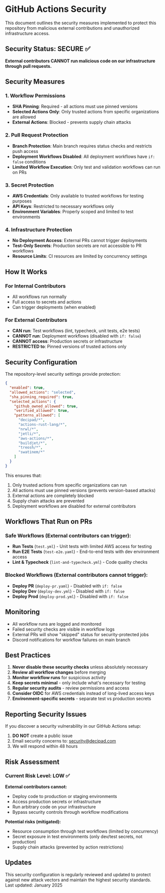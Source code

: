 # GitHub Actions Security

This document outlines the security measures implemented to protect this repository from malicious external contributions and unauthorized infrastructure access.

## Security Status: SECURE ✅

**External contributors CANNOT run malicious code on our infrastructure through pull requests.**

## Security Measures

### 1. Workflow Permissions

- **SHA Pinning**: Required - all actions must use pinned versions
- **Selected Actions Only**: Only trusted actions from specific organizations are allowed
- **External Actions**: Blocked - prevents supply chain attacks

### 2. Pull Request Protection

- **Branch Protection**: Main branch requires status checks and restricts push access
- **Deployment Workflows Disabled**: All deployment workflows have `if: false` conditions
- **Limited Workflow Execution**: Only test and validation workflows can run on PRs

### 3. Secret Protection

- **AWS Credentials**: Only available to trusted workflows for testing purposes
- **API Keys**: Restricted to necessary workflows only
- **Environment Variables**: Properly scoped and limited to test environments

### 4. Infrastructure Protection

- **No Deployment Access**: External PRs cannot trigger deployments
- **Test-Only Secrets**: Production secrets are not accessible to PR workflows
- **Resource Limits**: CI resources are limited by concurrency settings

## How It Works

### For Internal Contributors

- All workflows run normally
- Full access to secrets and actions
- Can trigger deployments (when enabled)

### For External Contributors

- **CAN run**: Test workflows (lint, typecheck, unit tests, e2e tests)
- **CANNOT run**: Deployment workflows (disabled with `if: false`)
- **CANNOT access**: Production secrets or infrastructure
- **RESTRICTED to**: Pinned versions of trusted actions only

## Security Configuration

The repository-level security settings provide protection:

```json
{
  "enabled": true,
  "allowed_actions": "selected",
  "sha_pinning_required": true,
  "selected_actions": {
    "github_owned_allowed": true,
    "verified_allowed": true,
    "patterns_allowed": [
      "decipad/*",
      "actions-rust-lang/*",
      "nrwl/*",
      "jetli/*",
      "aws-actions/*",
      "buildjet/*",
      "treosh/*",
      "swatinem/*"
    ]
  }
}
```

This ensures that:

1. Only trusted actions from specific organizations can run
2. All actions must use pinned versions (prevents version-based attacks)
3. External actions are completely blocked
4. Supply chain attacks are prevented
5. Deployment workflows are disabled for external contributors

## Workflows That Run on PRs

### Safe Workflows (External contributors can trigger):

- **Run Tests** (`test.yml`) - Unit tests with limited AWS access for testing
- **Run E2E Tests** (`test-e2e.yaml`) - End-to-end tests with dev environment access
- **Lint & Typecheck** (`lint-and-typecheck.yml`) - Code quality checks

### Blocked Workflows (External contributors cannot trigger):

- **Deploy PR** (`deploy-pr.yaml`) - Disabled with `if: false`
- **Deploy Dev** (`deploy-dev.yml`) - Disabled with `if: false`
- **Deploy Prod** (`deploy-prod.yml`) - Disabled with `if: false`

## Monitoring

- All workflow runs are logged and monitored
- Failed security checks are visible in workflow logs
- External PRs will show "skipped" status for security-protected jobs
- Discord notifications for workflow failures on main branch

## Best Practices

1. **Never disable these security checks** unless absolutely necessary
2. **Review all workflow changes** before merging
3. **Monitor workflow runs** for suspicious activity
4. **Keep secrets minimal** - only include what's necessary for testing
5. **Regular security audits** - review permissions and access
6. **Consider OIDC** for AWS credentials instead of long-lived access keys
7. **Environment-specific secrets** - separate test vs production secrets

## Reporting Security Issues

If you discover a security vulnerability in our GitHub Actions setup:

1. **DO NOT** create a public issue
2. Email security concerns to: [security@decipad.com](mailto:security@decipad.com)
3. We will respond within 48 hours

## Risk Assessment

### Current Risk Level: LOW ✅

**External contributors cannot:**

- Deploy code to production or staging environments
- Access production secrets or infrastructure
- Run arbitrary code on your infrastructure
- Bypass security controls through workflow modifications

**Potential risks (mitigated):**

- Resource consumption through test workflows (limited by concurrency)
- Secret exposure in test environments (only dev/test secrets, not production)
- Supply chain attacks (prevented by action restrictions)

## Updates

This security configuration is regularly reviewed and updated to protect against new attack vectors and maintain the highest security standards. Last updated: January 2025
